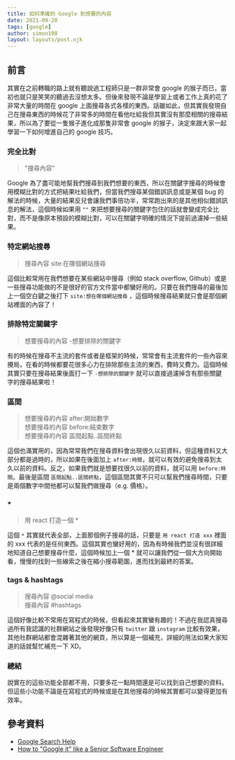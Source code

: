 ```yaml
---
title: 如何準確的 Google 到想要的內容
date: 2021-09-28
tags: [google]
author: simon198
layout: layouts/post.njk
---
```


<!-- summary -->

## 前言

其實在之前轉職的路上就有聽說過工程師只是一群非常會 google 的猴子而已，當初也就只是笑笑的聽過去沒想太多。但後來發現不論是學習上或者工作上真的花了非常大量的時間在 google 上面搜尋各式各樣的東西。話雖如此，但其實我發現自己在搜尋東西的時候花了非常多的時間在看他吐給我但其實沒有那麼相關的搜尋結果，所以為了要從一隻猴子進化成那隻非常會 google 的猴子，決定來跟大家一起學習一下如何增進自己的 google 技巧。

<!-- summary -->
<!-- more -->

### 完全比對

> "搜尋內容"

Google 為了盡可能地幫我們搜尋到我們想要的東西，所以在關鍵字搜尋的時候會用模糊比對的方式把結果吐給我們，但當我們搜尋某個錯誤訊息或是某個 bug 的解法的時候，大量的結果反兒會讓我們事倍功半，常常跑出來的是其他相似錯誤訊息的解法，這個時候如果用 `""` 來把想要搜尋的關鍵字包住的話就會變成完全比對，而不是像原本預設的模糊比對，可以在關鍵字明確的情況下提前過濾掉一些結果。

### 特定網站搜尋

> 搜尋內容 site:在哪個網站搜尋

這個比較常用在我們想要在某些網站中搜尋（例如 stack overflow, Github）或是一些搜尋功能做的不是很好的官方文件當中都蠻好用的。只要在我們搜尋的最後加上一個空白鍵之後打下 `site:想在哪個網站搜尋` ，這個時候搜尋結果就只會是那個網站裡面的內容了！

### 排除特定關鍵字

> 想要搜尋的內容 -想要排除的關鍵字

有的時候在搜尋不主流的套件或者是框架的時候，常常會有主流套件的一些內容來攪局，在看的時候都要花很多心力在排除那些主流的東西，費時又費力。這個時候其實只要在搜尋結果後面打一下 `-想排除的關鍵字` 就可以直接過濾掉含有那些關鍵字的搜尋結果啦！

### 區間

> 想要搜尋的內容 after:開始數字  
> 想要搜尋的內容 before:結束數字  
> 想要搜尋的內容 區間起點..區間終點

這個也滿實用的，因為常常我們在搜尋資料會出現很久以前資料，但這種資料又大部分都是過時的，所以如果在後面加上 `after:時間`，就可以有效的避免搜尋到太久以前的資料。反之，如果我們就是想要找很久以前的資料，就可以用 `before:時間`。最後是區間 `區間起點..區間終點`，這個區間其實不只可以幫我們搜尋時間，只要是兩個數字中間他都可以幫我們做搜尋（e.g. 價格）。

### \*

> 用 react 打造一個 \*

這個 `*` 其實就代表全部，上面那個例子搜尋的話，只要是 `用 react 打造 xxx` 裡面的 xxx 代表的是任何東西。這個其實也蠻好用的，因為有時候我們並沒有很詳細地知道自己想要搜尋什麼，這個時候加上一個 \* 就可以讓我們從一個大方向開始看，慢慢的找到一些線索之後在縮小搜尋範圍，進而找到最終的答案。

### tags & hashtags

> 搜尋內容 @social media  
> 搜尋內容 #hashtags

這個好像比較不常用在寫程式的時候，但看起來其實蠻有趣的！不過在我認真搜尋過所有我認識的社群網站之後發現好像只有 `twitter` 跟 `instagram` 比較有效果，其他社群網站都會混雜著其他的網頁，所以算是一個補充，詳細的用法如果大家知道的話就幫忙補充一下 XD。

### 總結

說實在的這些功能全部都不用，只要多花一點時間還是可以找到自己想要的資料。但這些小功能不論是在寫程式的時候或是在其他搜尋的時候其實都可以變得更加有效率。

## 參考資料

- [Google Search Help](https://support.google.com/websearch/answer/35890)
- [How to "Google it" like a Senior Software Engineer](https://www.youtube.com/watch?v=cEBkvm0-rg0)
